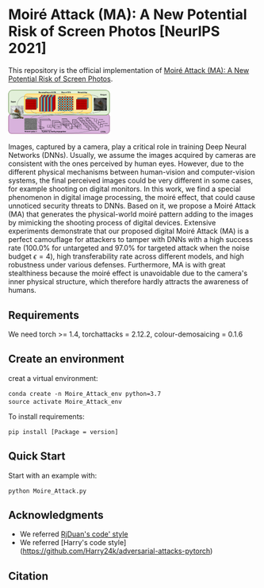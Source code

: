 # Moiré Attack (MA): A New Potential Risk of Screen Photos [NeurIPS 2021]

This repository is the official implementation of [Moiré Attack (MA): A New Potential Risk of Screen Photos](https://arxiv.org/abs/2030.12345). 

<img src="Images/Pipeline.png" alt="image" style="zoom:20%;" />

Images, captured by a camera, play a critical role in training Deep Neural Networks (DNNs). Usually, we assume the images acquired by cameras are consistent with the ones perceived by human eyes. However, due to the different physical mechanisms between human-vision and computer-vision systems, the final perceived images could be very different in some cases, for example shooting on digital monitors. In this work, we find a special phenomenon in digital image processing, the moiré effect, that could cause unnoticed security threats to DNNs. Based on it, we propose a Moiré Attack (MA) that generates the physical-world moiré pattern adding to the images by mimicking the shooting process of digital devices. Extensive experiments demonstrate that our proposed digital Moiré Attack (MA) is a perfect camouflage for attackers to tamper with DNNs with a high success rate (100.0% for untargeted and 97.0% for targeted attack when the noise budget $\epsilon=4$), high transferability rate across different models, and high robustness under various defenses. Furthermore, MA is with great stealthiness because the moiré effect is unavoidable due to the camera's inner physical structure, which therefore hardly attracts the awareness of humans.

## Requirements
We need torch >= 1.4, torchattacks = 2.12.2, colour-demosaicing = 0.1.6

## Create an environment
creat a virtual environment:
```
conda create -n Moire_Attack_env python=3.7
source activate Moire_Attack_env
```

To install requirements:
```
pip install [Package = version]
```

## Quick Start
Start with an example with: 

```
python Moire_Attack.py
```

## Acknowledgments
* We referred [RjDuan's code' style](https://github.com/RjDuan/AdvDrop)
* We referred [Harry's code style] (https://github.com/Harry24k/adversarial-attacks-pytorch)

## Citation
```

```
